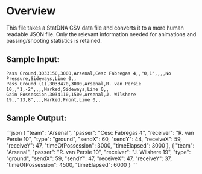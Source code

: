Overview
===
This file takes a StatDNA CSV data file and converts it to a more human readable JSON file. Only the relevant information needed for animations and passing/shooting statistics is retained.

<h2>Sample Input:</h2>

```
Pass Ground,3033150,3000,Arsenal,Cesc Fabregas 4,,"0,1",,,,No Pressure,Sideways,Line 0,,
Pass Ground (1),3033470,3000,Arsenal,R. van Persie 10,,"1,-2",,,,Marked,Sideways,Line 0,,
Gain Possession,3034110,1500,Arsenal,J. Wilshere 19,,"13,8",,,,Marked,Front,Line 0,,
```

<h2>Sample Output:</h2>
```json
{
      "team": "Arsenal",
      "passer": "Cesc Fabregas 4",
      "receiver": "R. van Persie 10",
      "type": "ground",
      "sendX": 60,
      "sendY": 44,
      "receiveX": 59,
      "receiveY": 47,
      "timeOfPossession": 3000,
      "timeElapsed": 3000
    },
    {
      "team": "Arsenal",
      "passer": "R. van Persie 10",
      "receiver": "J. Wilshere 19",
      "type": "ground",
      "sendX": 59,
      "sendY": 47,
      "receiveX": 47,
      "receiveY": 37,
      "timeOfPossession": 4500,
      "timeElapsed": 6000
    }
```